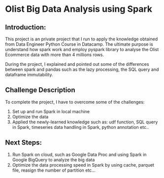# Olist Big Data Analysis using Spark
## Introduction:
This project is an private project that I run to apply the knowledge obtained from Data Engineer Python Course in Datacamp. The ultimate purpose is understand how spark work and employ pyspark library to analyse the Olist Ecommerce data with more than 4 millions rows. 

During the project, I explained and pointed out some of the differences between spark and pandas such as the lazy processing, the SQL query and dataframe immutability.    
## Challenge Description
To complete the project, I have to overcome some of the challenges:
1. Set up and run Spark in local machine 
2. Optimize the data 
3. Applied the newly-learned knowledge such as: udf function, SQL query in Spark, timeseries data handling in Spark, python annotation etc..

## Next Steps:

1. Run Spark on cloud, such as Google Data Proc and using Spark in Google BigQuery to analyze the big data
2. Optimize the data processing speed in Spark by using cache, parquet file, reasign the number of partition etc...

